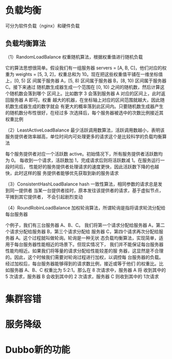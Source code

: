 # 负载均衡

可分为软件负载（nginx）和硬件负载

## 负载均衡算法

（1）RandomLoadBalance
权重随机算法，根据权重值进行随机负载

它的算法思想很简单。假设我们有一组服务器 servers = [A, B, C]，他们对应的权重为
weights = [5, 3, 2]，权重总和为 10。现在把这些权重值平铺在一维坐标值上，[0, 5) 区
间属于服务器 A，[5, 8) 区间属于服务器 B，[8, 10) 区间属于服务器 C。接下来通过
随机数生成器生成一个范围在 [0, 10) 之间的随机数，然后计算这个随机数会落到哪个
区间上。比如数字 3 会落到服务器 A 对应的区间上，此时返回服务器 A 即可。权重
越大的机器，在坐标轴上对应的区间范围就越大，因此随机数生成器生成的数字就会
有更大的概率落到此区间内。只要随机数生成器产生的随机数分布性很好，在经过多
次选择后，每个服务器被选中的次数比例接近其权重比例

（2）LeastActiveLoadBalance
最少活跃调用数算法，活跃调用数越小，表明该服务提供者效率越高，单位时间内可处理更多的请求这个是比较科学的负载均衡算法

每个服务提供者对应一个活跃数 active。初始情况下，所有服务提供者活跃数均为 0。
每收到一个请求，活跃数加 1，完成请求后则将活跃数减 1。在服务运行一段时间后，
性能好的服务提供者处理请求的速度更快，因此活跃数下降的也越快，此时这样的服
务提供者能够优先获取到新的服务请求

（3）ConsistentHashLoadBalance
hash 一致性算法，相同参数的请求总是发到同一提供者
当某一台提供者挂时，原本发往该提供者的请求，基于虚拟节点，平摊到其它提供者，
不会引起剧烈变动

（4）RoundRobinLoadBalance
加权轮询算法，所谓轮询是指将请求轮流分配给每台服务器

个例子，我们有三台服务器 A、B、C。
我们将第一个请求分配给服务器 A，第二个请求分配给服务器 B，第三个请求分配给
服务器 C，第四个请求再次分配给服务器 A。这个过程就叫做轮询。轮询是一种无状
态负载均衡算法，实现简单，适用于每台服务器性能相近的场景下。但现实情况下，
我们并不能保证每台服务器性能均相近。如果我们将等量的请求分配给性能较差的服
务器，这显然是不合理的。因此，这个时候我们需要对轮询过程进行加权，以调控每
台服务器的负载。经过加权后，每台服务器能够得到的请求数比例，接近或等于他们
的权重比。比如服务器 A、B、C 权重比为 5:2:1。那么在 8 次请求中，服务器 A 将
收到其中的 5 次请求，服务器 B 会收到其中的 2 次请求，服务器 C 则收到其中的 1次请求



# 集群容错

# 服务降级

# Dubbo新的功能

